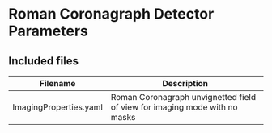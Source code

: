 # Roman Coronagraph Detector Parameters

## Included files

| Filename| Description|
|---------|------------|
| ImagingProperties.yaml | Roman Coronagraph unvignetted field of view for imaging mode with no masks |